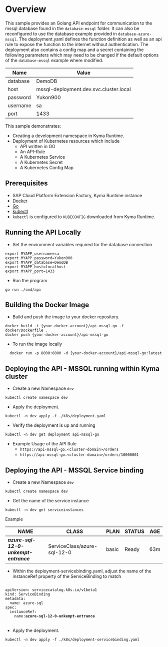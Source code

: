 # Overview

This sample provides an Golang API endpoint for communication to the mssql database found in the `database-mssql` folder. It can also be reconfigured to use the database example provided in `database-azure-mssql`. The deployment.yaml defines the function definition as well as an api rule to expose the function to the internet without authentication. The deployment also contains a config map and a secret containing the following parameters which may need to be changed if the default options of the `database-mssql` example where modified.

| Name     | Value                                  |
| -------- | -------------------------------------- |
| database | DemoDB                                 |
| host     | mssql-deployment.dev.svc.cluster.local |
| password | Yukon900                               |
| username | sa                                     |
| port     | 1433                                   |

This sample demonstrates:

- Creating a development namespace in Kyma Runtime.
- Deployment of Kubernetes resources which include
  - API written in GO
  - An API-Rule
  - A Kubernetes Service
  - A Kubernetes Secret
  - A Kubernetes Config Map

## Prerequisites

- SAP Cloud Platform Extension Factory, Kyma Runtime instance
- [Docker](https://www.docker.com/)
- [Go](https://golang.org/doc/install)
- [kubectl](https://kubernetes.io/docs/tasks/tools/install-kubectl/)
- `kubectl` is configured to `KUBECONFIG` downloaded from Kyma Runtime.

## Running the API Locally

- Set the environment variables required for the database connection

```shell script
export MYAPP_username=sa
export MYAPP_password=Yukon900
export MYAPP_database=DemoDB
export MYAPP_host=localhost
export MYAPP_port=1433
```

- Run the program

```shell script
go run ./cmd/api
```

## Building the Docker Image

- Build and push the image to your docker repository.

```shell script
docker build -t {your-docker-account}/api-mssql-go -f docker/Dockerfile .
docker push {your-docker-account}/api-mssql-go
```

- To run the image locally

```shell script
  docker run -p 8000:8000 -d {your-docker-account}/api-mssql-go:latest
```

## Deploying the API - MSSQL running within Kyma cluster

- Create a new Namespace `dev`

```shell script
kubectl create namespace dev
```

- Apply the deployment.

```shell script
kubectl -n dev apply -f ./k8s/deployment.yaml
```

- Verify the deployment is up and running

```shell script
kubectl -n dev get deployment api-mssql-go
```

- Example Usage of the API Rule
  - `https://api-mssql-go.<cluster-domain>/orders`
  - `https://api-mssql-go.<cluster-domain>/orders/10000001`


## Deploying the API - MSSQL Service binding

- Create a new Namespace `dev`

```shell script
kubectl create namespace dev
```

- Get the name of the service instance 

```shell script
kubectl -n dev get serviceinstances
```

Example

| NAME                                  | CLASS                       | PLAN  | STATUS | AGE |
| ------------------------------------- | --------------------------- | ----- | ------ | --- |
| ***azure-sql-12-0-unkempt-entrance*** | ServiceClass/azure-sql-12-0 | basic | Ready  | 63m |


- Within the deployment-servicebinding.yaml, adjust the name of the instanceRef property of the ServiceBinding to match  

<pre>
<code>
apiVersion: servicecatalog.k8s.io/v1beta1
kind: ServiceBinding
metadata:
  name: azure-sql
spec:
  instanceRef:
    name:<b>azure-sql-12-0-unkempt-entrance</b>
</code>
</pre>

- Apply the deployment.

```shell script
kubectl -n dev apply -f ./k8s/deployment-servicebinding.yaml
```